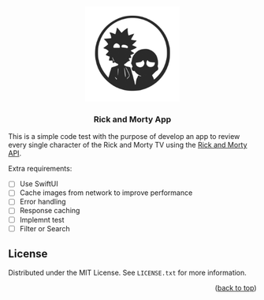 <a name="readme-top"></a>

<!-- PROJECT LOGO -->
<br />
<div align="center">
  <a href="https://github.com/iPonCode/rick-and-morty-app">
    <img src="images/rick-and-morty-render.jpg" alt="Logo" width="192" height="192">
  </a>

  <h3 align="center">Rick and Morty App</h3>
</div>

<!-- DESCRIPTION -->
This is a simple code test with the purpose of develop an app to review every single character of the Rick and Morty TV using the [Rick and Morty API](https://rickandmortyapi.com/).

Extra requirements:
- [ ] Use SwiftUI
- [ ] Cache images from network to improve performance
- [ ] Error handling
- [ ] Response caching
- [ ] Implemnt test
- [ ] Filter or Search

<!-- LICENSE -->
## License

Distributed under the MIT License. See `LICENSE.txt` for more information.

<p align="right">(<a href="#readme-top">back to top</a>)</p>